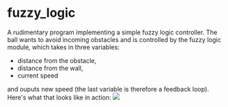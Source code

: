 # fuzzy_logic

A rudimentary program implementing a simple fuzzy logic controller. 
The ball wants to avoid incoming obstacles and is controlled by the fuzzy logic module, which
takes in three variables:

- distance from the obstacle,
- distance from the wall,
- current speed

and ouputs new speed (the last variable is therefore a feedback loop).
Here's what that looks like in action:
![](name-of-giphy.gif)
